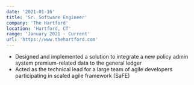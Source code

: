 ```yaml
---
date: '2021-01-16'
title: 'Sr. Software Engineer'
company: 'The Hartford'
location: 'Hartford, CT'
range: 'January 2021 - Current'
url: 'https://www.thehartford.com'
---
```


- Designed and implemented a solution to integrate a new policy admin system premium-related data to the general ledger
- Acted as the technical lead for a large team of agile developers participating in scaled agile framework (SaFE)
